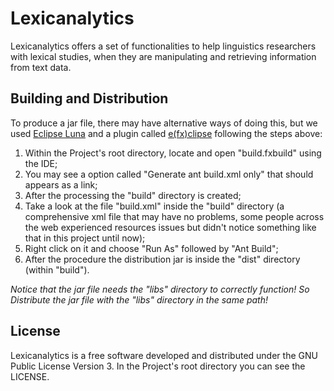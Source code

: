 # Lexicanalytics
Lexicanalytics offers a set of functionalities to help linguistics researchers with lexical studies, when they are manipulating and retrieving information from text data.

## Building and Distribution

To produce a jar file, there may have alternative ways of doing this, but we used [Eclipse Luna](https://eclipse.org/) and a plugin called [e(fx)clipse](https://www.eclipse.org/efxclipse/index.html) following the steps above:

1.  Within the Project's root directory, locate and open "build.fxbuild" using the IDE;
2.  You may see a option called "Generate ant build.xml only" that should appears as a link;
3.  After the processing the "build" directory is created;
4.  Take a look at the file "build.xml" inside the "build" directory (a comprehensive xml file that may have no problems, some people across the web experienced resources issues but didn't notice something like that in this project until now);
5.  Right click on it and choose "Run As" followed by "Ant Build";
6.  After the procedure the distribution jar is inside the "dist" directory (within "build").

_Notice that the jar file needs the "libs" directory to correctly function! So Distribute the jar file with the "libs" directory in the same path!_  



## License

Lexicanalytics is a free software developed and distributed under the GNU Public License Version 3. In the Project's root directory you can see the LICENSE. 